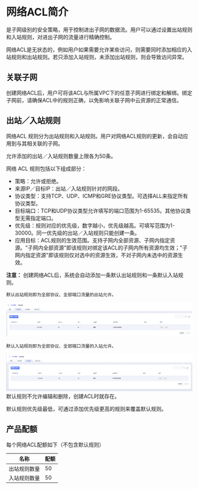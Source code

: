 

# 网络ACL简介

是子网级别的安全策略，用于控制进出子网的数据流。用户可以通过设置出站规则和入站规则，对进出子网的流量进行精确控制。

网络ACL是无状态的，例如用户如果需要允许某些访问，则需要同时添加相应的入站规则和出站规则。若只添加入站规则，未添加出站规则，则会导致访问异常。

## 关联子网

创建网络ACL后，用户可将该ACL与所属VPC下的任意子网进行绑定和解绑。绑定子网前，请确保ACL中的规则正确，以免影响关联子网中云资源的正常通信。

## 出站／入站规则

网络ACL 规则分为出站规则和入站规则。用户对网络ACL规则的更新，会自动应用到与其相关联的子网。

允许添加的出站／入站规则数量上限各为50条。

网络 ACL 规则包括以下组成部分：

  - 策略：允许或拒绝。
  - 来源IP／目标IP：出站／入站规则针对的网段。
  - 协议类型：支持TCP、UDP、ICMP和GRE协议类型。可选择ALL来指定所有协议类型。
  - 目标端口：TCP和UDP协议类型允许填写的端口范围为1-65535。其他协议类型无需指定端口。
  - 优先级：规则对应的优先级，数字越小，优先级越高。可填写范围为1-30000。同一优先级的出站／入站规则只能创建一条。
  - 应用目标：ACL规则的生效范围。支持子网内全部资源、子网内指定资源。"子网内全部资源"即该规则对绑定该ACL的子网内所有资源均生效；"子网内指定资源"即该规则仅对选中的资源生效，不对子网内未选中的资源生效。

**注意：** 创建网络ACL后，系统会自动添加一条默认出站规则和一条默认入站规则。

    默认出站规则即为全部协议、全部端口流量的出站允许。

![image](/images/introduction/入站规则.png)

    默认入站规则即为全部协议、全部端口流量的入站允许。

![image](/images/introduction/出站规则.png) 默认规则不允许编辑和删除，创建ACL时就存在。

默认规则优先级最低，可通过添加优先级更高的规则来覆盖默认规则。

## 产品配额

每个网络ACL配额如下（不包含默认规则）

| 名称     | 配额 |
| ------ | -- |
| 出站规则数量 | 50 |
| 入站规则数量 | 50 |
